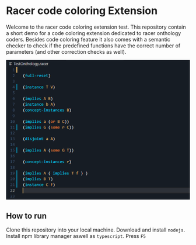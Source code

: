 # Racer code coloring Extension
Welcome to the racer code coloring extension test.
This repository contain a short demo for a code coloring extension
dedicated to racer onthology coders. 
Besides code coloring feature it also comes with a semantic checker to
check if the predefined functions have the correct number of parameters (and other correction
checks as well).

![Screenshot](CodeColoring.png)

## How to run

Clone this repository into your local machine.
Download and install <code>nodejs</code>.
Install npm library manager aswell as <code>typescript</code>.
Press <code>F5</code>


